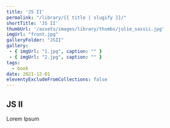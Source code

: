 ```yaml
---
title: 'JS II'
permalink: "/library/{{ title | slugify }}/"
shortTitle: 'JS II'
thumbUrl: '/assets/images/library/thumbs/julie_sassii.jpg'
imgUrl: "front.jpg"
galleryFolder: "JSII"
gallery:
 - { imgUrl: "1.jpg", caption: "" }
 - { imgUrl: "2.jpg", caption: "" }
tags:
  - book
date: 2021-12-01
eleventyExcludeFromCollections: false
---
```



<h2>JS II</h2>
<p>Lorem Ipsum</p>